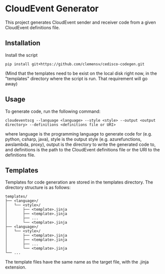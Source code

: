 # CloudEvent Generator
This project generates CloudEvent sender and receiver code from a given CloudEvent definitions file.

## Installation
Install the script

```
pip install git+https://github.com/clemensv/cedisco-codegen.git
```

(Mind that the templates need to be exist on the local disk right now, in the "templates" directory where the script is run. That requirement will go away)

## Usage
To generate code, run the following command:

```
cloudeventscg --language <language> --style <style> --output <output directory> --definitions <definitions file or URI>
```

where language is the programming language to generate code for (e.g. python, csharp, java), style is the output style (e.g. azurefunctions, awslambda, proxy), output is the directory to write the generated code to, and definitions is the path to the CloudEvent definitions file or the URI to the definitions file.

## Templates
Templates for code generation are stored in the templates directory. The directory structure is as follows:

```
templates/
├── <language>/
│   └── <style>/
│       ├── <template>.jinja
│       ├── <template>.jinja
│       ├── ...
│       └── <template>.jinja
├── <language>/
│   └── <style>/
│       ├── <template>.jinja
│       ├── <template>.jinja
│       ├── ...
│       └── <template>.jinja
└── ...
```

The template files have the same name as the target file, with the .jinja extension.
